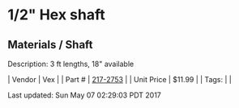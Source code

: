 # 1/2" Hex shaft
## Materials / Shaft
Description: 	3 ft lengths, 18" available 

| Vendor | Vex | 
| Part # | [217-2753](http://www.vexrobotics.com/vexpro/motion/shaft-stock.html) | 
| Unit Price | $11.99 | 
| Tags: |  | 

Last updated: Sun May 07 02:29:03 PDT 2017